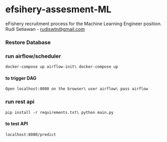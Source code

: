 # efsihery-assesment-ML
eFishery recruitment process for the Machine Learning Engineer position. 
Rudi Setiawan - rudiswtn@gmail.com

### Restore Database

### run airflow/scheduler
`
docker-compose up airflow-init\
docker-compose up
`
#### to trigger DAG
`
Open localhost:8080 on the browser\
user airflow\
pass airflow
`

### run rest api
`
pip install -r requirements.txt\
python main.py
`
#### to test API
`localhost:8080/predict`
